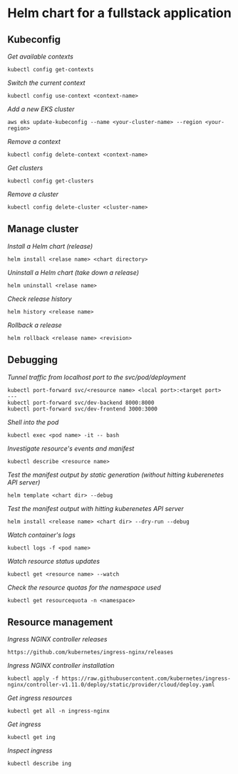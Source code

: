 # Helm chart for a fullstack application

## Kubeconfig

_Get available contexts_

```
kubectl config get-contexts
```

_Switch the current context_

```
kubectl config use-context <context-name>
```

_Add a new EKS cluster_

```
aws eks update-kubeconfig --name <your-cluster-name> --region <your-region>
```

_Remove a context_

```
kubectl config delete-context <context-name>
```

_Get clusters_

```
kubectl config get-clusters
```

_Remove a cluster_

```
kubectl config delete-cluster <cluster-name>
```

## Manage cluster

_Install a Helm chart (release)_

```
helm install <relase name> <chart directory>
```

_Uninstall a Helm chart (take down a release)_

```
helm uninstall <relase name>
```

_Check release history_

```
helm history <release name>
```

_Rollback a release_

```
helm rollback <release name> <revision>
```

## Debugging

_Tunnel traffic from localhost port to the svc/pod/deployment_

```
kubectl port-forward svc/<resource name> <local port>:<target port>
---
kubectl port-forward svc/dev-backend 8000:8000
kubectl port-forward svc/dev-frontend 3000:3000
```

_Shell into the pod_

```
kubectl exec <pod name> -it -- bash
```

_Investigate resource's events and manifest_

```
kubectl describe <resource name>
```

_Test the manifest output by static generation (without hitting kuberenetes API server)_

```
helm template <chart dir> --debug
```

_Test the manifest output with hitting kuberenetes API server_

```
helm install <release name> <chart dir> --dry-run --debug
```

_Watch container's logs_

```
kubectl logs -f <pod name>
```

_Watch resource status updates_

```
kubectl get <resource name> --watch
```

_Check the resource quotas for the namespace used_

```
kubectl get resourcequota -n <namespace>
```

## Resource management

_Ingress NGINX controller releases_

```
https://github.com/kubernetes/ingress-nginx/releases
```

_Ingress NGINX controller installation_

```
kubectl apply -f https://raw.githubusercontent.com/kubernetes/ingress-nginx/controller-v1.11.0/deploy/static/provider/cloud/deploy.yaml
```

_Get ingress resources_

```
kubectl get all -n ingress-nginx
```

_Get ingress_

```
kubectl get ing
```

_Inspect ingress_

```
kubectl describe ing
```
